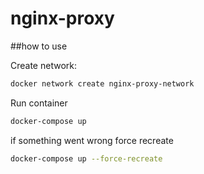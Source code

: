 # nginx-proxy

##how to use

Create network:
```bash
docker network create nginx-proxy-network
```

Run container
```bash
docker-compose up
```

if something went wrong force recreate
```bash
docker-compose up --force-recreate
```